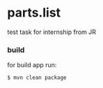 # parts.list
test task for internship from JR

### build
for build app run:
```
$ mvn clean package
```